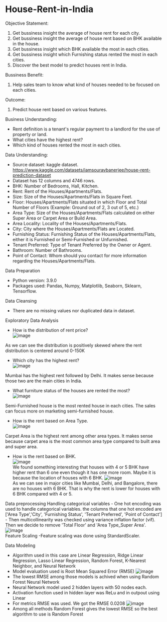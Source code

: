 # House-Rent-in-India

Objective Statement:
  1. Get bussiness insight the average of house rent for each city.
  2. Get bussiness insight the average of house rent based on BHK available in the house.
  3. Get bussiness insight which BHK available the most in each cities.
  4. Get bussiness insight which Furnishing status rented the most in each cities.
  4. Discover the best model to predict houses rent in India.

Bussiness Benefit:
  1. Help sales team to know what kind of houses needed to be focused on each cities.

Outcome:
  1. Predict house rent based on various features.
  
Business Understanding:
  - Rent definition is a tenant's regular payment to a landlord for the use of property or land.
  - What cities have the highest rent?
  - Which kind of houses rented the most in each cities.

Data Understanding:
  - Source dataset: kaggle dataset. https://www.kaggle.com/datasets/iamsouravbanerjee/house-rent-prediction-dataset
  - Dataset has 12 columns and 4746 rows.
  - BHK: Number of Bedrooms, Hall, Kitchen.
  - Rent: Rent of the Houses/Apartments/Flats.
  - Size: Size of the Houses/Apartments/Flats in Square Feet.
  - Floor: Houses/Apartments/Flats situated in which Floor and Total Number of Floors (Example: Ground out of 2, 3 out of 5, etc.)
  - Area Type: Size of the Houses/Apartments/Flats calculated on either Super Area or Carpet Area or Build Area.
  - Area Locality: Locality of the Houses/Apartments/Flats.
  - City: City where the Houses/Apartments/Flats are Located.
  - Furnishing Status: Furnishing Status of the Houses/Apartments/Flats, either it is Furnished or Semi-Furnished or Unfurnished.
  - Tenant Preferred: Type of Tenant Preferred by the Owner or Agent.
  - Bathroom: Number of Bathrooms.
  - Point of Contact: Whom should you contact for more information regarding the Houses/Apartments/Flats.

Data Preparation
  - Python version: 3.9.0
  - Packages used: Pandas, Numpy, Matplotlib, Seaborn, Sklearn, Tensorflow.

Data Cleansing
  - There are no missing values nor duplicated data in dataset.
  
Exploratory Data Analysis
  - How is the distribution of rent price? <br>
  ![image](https://user-images.githubusercontent.com/89758536/204075071-5ea97258-d3e2-4900-8cc5-bd1a4195d9ba.png)
  
  As we can see the distribution is positively skewed where the rent distribution is centered around 0-150K
  
  - Which city has the highest rent? <br>
  ![image](https://user-images.githubusercontent.com/89758536/204075867-b4eb5056-104f-47e3-b9af-47a2d00f5a39.png)
  
  Mumbai has the highest rent followed by Delhi. It makes sense because those two are the main cities in India.
  
  - What furniture status of the houses are rented the most? <br>
  ![image](https://user-images.githubusercontent.com/89758536/204075778-54f194d3-239f-4f6a-ad10-1aafb66b6165.png)
  
  Semi-Furnished house is the most rented house in each cities. The sales can focus more on marketing semi-furnished house.
  
  - How is the rent based on Area Type. <br>
  ![image](https://user-images.githubusercontent.com/89758536/204075965-90d700a4-b357-4144-b405-cf7d9b5410a0.png)
  
  Carpet Area is the highest rent among other area types. It makes sense because carpet area is the most common area type compared to built area and super area.
  
  - How is the rent based on BHK. <br>
  ![image](https://user-images.githubusercontent.com/89758536/204076247-78bd63de-b8ab-47ce-a446-7573b3f4fbf3.png) <br>
  We found something interesting that houses with 4 or 5 BHK have higher rent than 6 one even though it has one more room. Maybe it is because the location of houses with 6 BHK.
  ![image](https://user-images.githubusercontent.com/89758536/204076315-4b0c247a-aceb-460d-b0e7-16e2afb93c1b.png) <br>
  As we can see in major cities like Mumbai, Delhi, and Bangalore, there are no houses with 6 BHK. That is why the rent is lower for houses with 6 BHK compared with 4 or 5.
  
Data preprocessing
  Handling categorical variables
    - One hot encoding was used to handle categorical variables. the columns that one hot encoded are ['Area Type','City', 'Furnishing Status', 'Tenant Preferred',
      'Point of Contact']
    - Then multicollinearity was checked using variance inflation factor (vif). Then we decide to remove 'Total Floor' and 'Area Type_Super Area'. <br>
    ![image](https://user-images.githubusercontent.com/89758536/204076599-41e0b521-2acf-45f7-8c9d-43f4cf5611d8.png) <br>
  Feature Scaling
    -Feature scaling was done using StandardScaler.
    
Data Modeling
  - Algorithm used in this case are Linear Regression, Ridge Linear Regression, Lasso Linear Regression, Random Forest, K-Nearest Neighbor, and Neural Network
  - Model evaluation used is Root Mean Squared Error (RMSE)
  ![image](https://user-images.githubusercontent.com/89758536/204077027-8e5cae0b-dda7-4040-9c21-4575022cb921.png)
  - The lowest RMSE among those models is achived when using Random Forest
  Neural Network
  - Neural Network model used 2 hidden layers with 50 nodes each.
  - Activation function used in hidden layer was ReLu and in outpout using Linear
  - For metrics RMSE was used. We got the RMSE 0.0208
  ![image](https://user-images.githubusercontent.com/89758536/204077201-e87a5c3d-ad80-42b6-a72f-90a0e72f912b.png)
  - Among all methods Random Forest gives the lowest RMSE so the best algorithm to use is Random Forest

     

